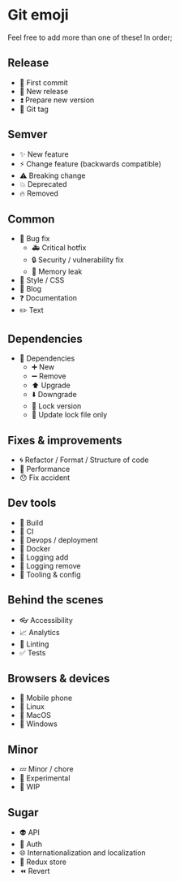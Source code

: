# Git emoji

Feel free to add more than one of these! In order;

## Release

* 👋 First commit
* 🎉 New release
* ⏫ Prepare new version
* 🔖 Git tag

## Semver

* ✨ New feature
* ⚡️ Change feature (backwards compatible)
* ⚠️ Breaking change
* 💥 Deprecated
* 🔥 Removed

## Common

* 🐛 Bug fix
  * 🚑 Critical hotfix
  * 🔒 Security / vulnerability fix
  * 🚱 Memory leak
* 🎀 Style / CSS
* 📄 Blog
* ❓ Documentation
* ✏️ Text

## Dependencies

* 🔌 Dependencies
  * ➕ New
  * ➖ Remove
  * ⬆️ Upgrade
  * ⬇️ Downgrade
  * 📌 Lock version
  * 🔄 Update lock file only

## Fixes & improvements

* 🌀 Refactor / Format / Structure of code
* 🐎 Performance
* 😯 Fix accident

## Dev tools

* 👷 Build
* 💚 CI
* 🚀 Devops / deployment
* 🐳 Docker
* 🔔 Logging add
* 🔕 Logging remove
* 🔧 Tooling & config

## Behind the scenes

* 👓 Accessibility
* 📈 Analytics
* 👕 Linting
* ✅ Tests

## Browsers & devices

* 📱 Mobile phone
* 🐧 Linux
* 🍎 MacOS
* 🏁 Windows

## Minor

* 💤 Minor / chore
* 🙏 Experimental
* 🚧 WIP

## Sugar

* 👽 ️API
* 🚥 Auth
* 🌐 Internationalization and localization
* 💾 Redux store
* ⏪ Revert
